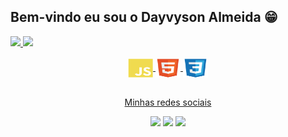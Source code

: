 ## Bem-vindo eu sou o Dayvyson Almeida 😁


 <div>
   <a href="https://github.com/DayvysonAlmeida">
   <img height="170em" src="https://github-readme-stats.vercel.app/api?username=dayvysonalmeida&show_icons=true&theme=merko&include_all_commits=true&count_private=true"/>
   <img height="170em" src="https://github-readme-stats.vercel.app/api/top-langs/?username=dayvysonalmeida&layout=compact&langs_count=6&theme=merko"/>

</div>
<div align="center">
<div style="display: inline_block"><br>
  <img align="center" alt="Formando-Js" height="30" width="40" src="https://raw.githubusercontent.com/devicons/devicon/master/icons/javascript/javascript-plain.svg">
    <img align="center" alt="Formando -HTML" height="30" width="40" src="https://raw.githubusercontent.com/devicons/devicon/master/icons/html5/html5-original.svg">
  <img align="center" alt="Formando-CSS" height="30" width="40" src="https://raw.githubusercontent.com/devicons/devicon/master/icons/css3/css3-original.svg">
</div>
 </div>
</br>
 

  <p align="center"> Minhas redes sociais </p>
  <div align="center">
  <a href="https://www.instagram.com/dayvysonalmeida" target="_blank"><img src="https://img.shields.io/badge/-Instagram-%23E4405F?style=for-the-badge&logo=instagram&logoColor=white" target="_blank"></a> 
  <a href = "mailto:dayvysonalmeida@gmail.com"><img src="https://img.shields.io/badge/-Gmail-%23333?style=for-the-badge&logo=gmail&logoColor=white" target="_blank"></a>
  <a href="https://www.linkedin.com/in/dayvyson-almeida/" target="_blank"><img src="https://img.shields.io/badge/-LinkedIn-%230077B5?style=for-the-badge&logo=linkedin&logoColor=white" target="_blank"></a> 
</div>
</br>
 
 
 
  
